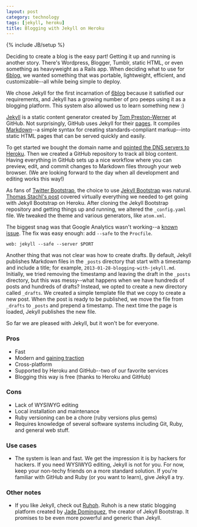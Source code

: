```yaml
---
layout: post
category: technology
tags: [jekyll, heroku]
title: Blogging with Jekyll on Heroku
---
```

{% include JB/setup %}

Deciding to create a blog is the easy part! Getting it up and running is another story. There's Wordpress, Blogger, Tumblr, static HTML, or even something as heavyweight as a Rails app. When deciding what to use for [6blog](http://6blog.us), we wanted something that was portable, lightweight, efficient, and customizable--all while being simple to deploy.

We chose Jekyll for the first incarnation of [6blog](http://6blog.us) because it satisfied our requirements, and Jekyll has a growing number of pro peeps using it as a blogging platform. This system also allowed us to learn something new :)

[Jekyll](http://jekyllrb.com/) is a static content generator created by [Tom Preston-Werner](http://tom.preston-werner.com/) at GitHub. Not surprisingly, GitHub uses Jekyll for their [pages](http://pages.github.com/). It compiles [Markdown](http://daringfireball.net/projects/markdown/)--a simple syntax for creating standards-compliant markup--into static HTML pages that can be served quickly and easily.

To get started we bought the domain name and [pointed the DNS servers to Heroku](http://stackoverflow.com/questions/10966407/heroku-and-zerigo-setup-issue). Then we created a GitHub repository to track all blog content. Having everything in GitHub sets up a nice workflow where you can preview, edit, and commit changes to Markdown files through your web browser. (We are looking forward to the day when all development and editing works this way!)

As fans of [Twitter Bootstrap](http://twitter.github.com/bootstrap/), the choice to use [Jekyll Bootstrap](http://jekyllbootstrap.com/) was natural. [Thomas Stachl's post](http://stachl.me/blog/2012/05/26/jekyll-on-heroku.html) covered virtually everything we needed to get going with Jekyll Bootstrap on Heroku. After cloning the Jekyll Bootstrap repository and getting things up and running, we altered the `_config.yaml` file. We  tweaked the theme and various generators, like `atom.xml`.

The biggest snag was that Google Analytics wasn't working--a [known issue](https://github.com/plusjade/jekyll-bootstrap/issues/53). The fix was easy enough: add `--safe` to the `Procfile`.

```shell
web: jekyll --safe --server $PORT
```

Another thing that was not clear was how to create drafts. By default, Jekyll publishes Markdown files in the `_posts` directory that start with a timestamp and include a title; for example, `2013-01-28-blogging-with-jekyll.md`. Initially, we tried removing the timestamp and leaving the draft in the `_posts` directory, but this was messy--what happens when we have hundreds of posts and hundreds of drafts? Instead, we opted to create a new directory called `_drafts`. We created a simple template file that we copy to create a new post. When the post is ready to be published, we move the file from `_drafts` to `_posts` and prepend a timestamp. The next time the page is loaded, Jekyll publishes the new file.

So far we are pleased with Jekyll, but it won't be for everyone.

### Pros
 - Fast
 - Modern and [gaining traction](http://www.thoughtworks.com/articles/technology-radar-october-2012)
 - Cross-platform
 - Supported by Heroku and GitHub--two of our favorite services
 - Blogging this way is free (thanks to Heroku and GitHub)

### Cons
 - Lack of WYSIWYG editing
 - Local installation and maintenance
 - Ruby versioning can be a chore (ruby versions plus gems)
 - Requires knowledge of several software systems including Git, Ruby, and general web stuff.

### Use cases
 - The system is lean and fast. We get the impression it is by hackers for hackers. If you need WYSIWYG editing, Jekyll is not for you. For now, keep your non-techy friends on a more standard solution. If you're familiar with GitHub and Ruby (or you want to learn), give Jekyll a try.

### Other notes
 - If you like Jekyll, check out [Ruhoh](http://ruhoh.com/). Ruhoh is a new static blogging platform created by [Jade Dominguez](http://plusjade.com/), the creator of Jekyll Bootstrap. It promises to be even more powerful and generic than Jekyll.
